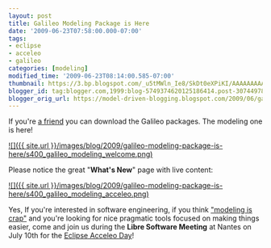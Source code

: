 ```yaml
---
layout: post
title: Galileo Modeling Package is Here
date: '2009-06-23T07:58:00.000-07:00'
tags:
- eclipse
- acceleo
- galileo
categories: [modeling]
modified_time: '2009-06-23T08:14:00.585-07:00'
thumbnail: https://3.bp.blogspot.com/_u5tMWln_Ie8/SkDt0eXPiKI/AAAAAAAAAKQ/69068CIWyt4/s72-c/galileo_modeling_welcome.png
blogger_id: tag:blogger.com,1999:blog-5749374620125186414.post-3074497838075167991
blogger_orig_url: https://model-driven-blogging.blogspot.com/2009/06/galileo-modeling-package-is-here.html
---
```


If you're [a friend](https://www.eclipse.dev/donate/) you can download the Galileo packages. The modeling one is here!

[![]({{ site.url }}/images/blog/2009/galileo-modeling-package-is-here/s400_galileo_modeling_welcome.png)](https://3.bp.blogspot.com/_u5tMWln_Ie8/SkDt0eXPiKI/AAAAAAAAAKQ/69068CIWyt4/s1600-h/galileo_modeling_welcome.png)

Please notice the great "**What's New**" page with live content:

[![]({{ site.url }}/images/blog/2009/galileo-modeling-package-is-here/s400_galileo_modeling_acceleo.png)](https://1.bp.blogspot.com/_u5tMWln_Ie8/SkDwCZQRauI/AAAAAAAAAKY/Ca_6P_GlSYY/s1600-h/galileo_modeling_acceleo.png)

Yes, If you're interested in software engineering, if you think ["modeling is crap"](https://www.slideshare.net/merks/the-unbearable-stupidity-of-modeling-presentation) and you're looking for nice pragmatic tools focused on making things easier, come and join us during the **Libre Software Meeting** at Nantes on July 10th for the [Eclipse Acceleo Day](https://www.acceleo.org/wiki/index.php/Eclipse_Acceleo_Day)!

